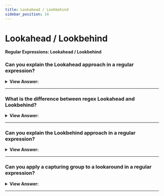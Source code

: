 ```yaml
---
title: Lookahead / Lookbehind
sidebar_position: 14
---
```


# Lookahead / Lookbehind

**Regular Expressions: Lookahead / Lookbehind**

<head>
  <title>Lookahead / Lookbehind - JavaScript Interview Questions & Answers</title>
  <meta charSet="utf-8" />
</head>

### Can you explain the Lookahead approach in a regular expression?

<details>
  <summary><strong>View Answer:</strong></summary>
  <div>
  <div><strong>Interview Response:</strong> Sometimes we need to find only those matches for a pattern that are followed or preceded by another pattern. The lookahead approach involves in catching a match based on a proceeding character or digit. For example, the syntax is: X(?=Y), it means "look for X, but match only if followed by Y". There may be any pattern instead of X and Y. It should be noted, the lookahead is merely a test, the contents of the parentheses is not included in the result.
    </div><br />
  <div><strong className="codeExample">Code Example:</strong><br /><br />

  <div></div>

```js
let str = '1 turkey costs 30€';

alert(str.match(/\d+(?=€)/));
// 30, the number 1 is ignored, as it is not followed by €

// EXAMPLE: Negative Lookahead
let str = '2 turkeys cost 60€';

alert(str.match(/\d+\b(?!€)/g));
// 2 (the price is not matched)
```

  </div>
  </div>
</details>

---

### What is the difference between regex Lookahead and Lookbehind?

<details>
  <summary><strong>View Answer:</strong></summary>
  <div>
  <div><strong>Interview Response:</strong> Lookahead allows us to add a condition for “what follows”. Lookbehind is similar, but it looks behind to find the target.
    </div>
  </div>
</details>

---

### Can you explain the Lookbehind approach in a regular expression?

<details>
  <summary><strong>View Answer:</strong></summary>
  <div>
  <div><strong>Interview Response:</strong> Lookbehind is like the lookahead approach. The difference is that they are the opposite of each other. Where lookahead value matches a value that proceeds it. While the lookbehind value matches the value proceeds it. Basically, it allows us to match a pattern only if the target value is before it. We can also use the negative lookbehind approach. The negative lookbehind approach allows us to set a test, where the target should not behind the pattern value. It should be noted, the contents inside lookbehind parentheses does not become a part of the result.
    </div><br />
  <div><strong className="codeExample">Code Example:</strong><br /><br />

  <div></div>

```js
let str = '1 turkey costs $30';

// the dollar sign is escaped \$
alert(str.match(/(?<=\$)\d+/)); // 30 (skipped the sole number)

let str = '2 turkeys cost $60';

alert(str.match(/(?<!\$)\b\d+/g)); // 2 (the price is not matched)
```

  </div>
  </div>
</details>

---

### Can you apply a capturing group to a lookaround in a regular expression?

<details>
  <summary><strong>View Answer:</strong></summary>
  <div>
  <div><strong>Interview Response:</strong> Yes, this is possible for both the lookahead and lookbehind (They are lookarounds) to apply the lookaround approach. The lookaround is zero-length making it Atomic. As soon as the lookaround condition is satisfied, the regex engine forgets about everything inside the lookaround. It will not backtrack inside the lookaround to try different permutations.<br /><br />
  The only situation in which this makes any difference is when you use capturing groups inside the lookaround. Since the regex engine does not backtrack into the lookaround, it will not try different permutations of the capturing groups.
    </div><br />
  <div><strong className="codeExample">Code Example:</strong><br /><br />

  <div></div>

```js
let str = '1 turkey costs 30€';
let regexp = /\d+(?=(€|kr))/; // extra parentheses around €|kr

alert(str.match(regexp)); // 30, €
```

  </div>
  </div>
</details>

---
